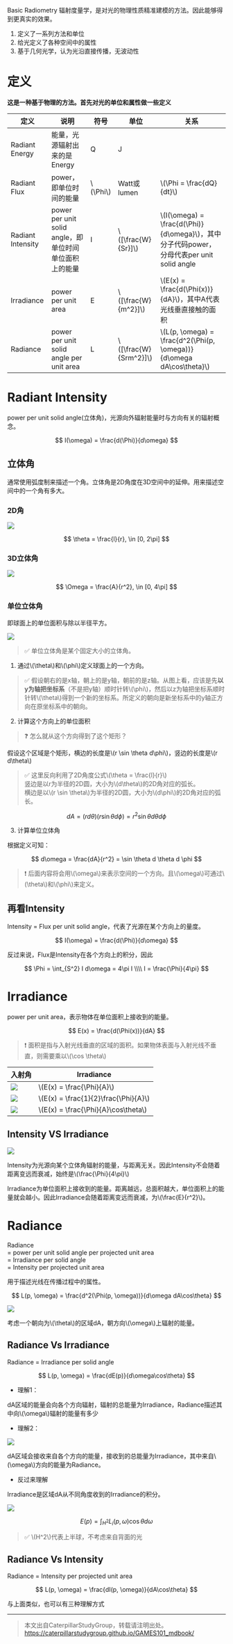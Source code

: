 Basic Radiometry 辐射度量学，是对光的物理性质精准建模的方法。因此能够得到更真实的效果。  

1. 定义了一系列方法和单位
2. 给光定义了各种空间中的属性
3. 基于几何光学，认为光沿直接传播，无波动性

# 定义

**这是一种基于物理的方法。首先对光的单位和属性做一些定义**

|定义|说明|符号|单位|关系|
|---|---|---|---|---|
|Radiant Energy|能量，光源辐射出来的是Energy| Q| J||
|Radiant Flux|power，即单位时间的能量|\\(\Phi\\)|Watt或lumen|\\(\Phi = \frac{dQ}{dt}\\)|
|Radiant Intensity|power per unit solid angle，即单位时间单位面积上的能量|I|\\([\frac{W}{Sr}]\\)|\\(I(\omega) = \frac{d(\Phi)}{d\omega}\\)，其中分子代码power，分母代表per unit solid angle|
|Irradiance|power per unit area|E|\\([\frac{W}{m^2}]\\)|\\(E(x) = \frac{d(\Phi(x))}{dA}\\)，其中A代表光线垂直接触的面积|
|Radiance |power per unit solid angle per unit area|L|\\([\frac{W}{Srm^2}]\\)|\\(L(p, \omega) = \frac{d^2(\Phi(p, \omega))}{d\omega dA\cos\theta}\\)|

# Radiant Intensity 

power per unit solid angle(立体角)，光源向外辐射能量时与方向有关的辐射概念。

$$
I(\omega) = \frac{d(\Phi)}{d\omega}
$$

## 立体角 

通常使用弧度制来描述一个角。立体角是2D角度在3D空间中的延伸。用来描述空间中的一个角有多大。  

### 2D角

![](../assets/113.PNG)

$$
\theta = \frac{l}{r}, \in [0, 2\pi]
$$

### 3D立体角

![](../assets/114.PNG)

$$
\Omega = \frac{A}{r^2}, \in [0, 4\pi]
$$

### 单位立体角

即球面上的单位面积与除以半径平方。  

![](../assets/115.PNG)

> &#x2705; 单位立体角是某个固定大小的立体角。  

1. 通过\\(\theta\\)和\\(\phi\\)定义球面上的一个方向。  

> &#x2705; 假设朝右的是x轴，朝上的是y轴，朝前的是z轴。从图上看，应该是先**以y为轴把坐标系**（不是把y轴）顺时针转\\(\phi\\)，然后以z为轴把坐标系顺时针转\\(\theta\\)得到一个新的坐标系。所定义的朝向是新坐标系中的y轴正方向在原坐标系中的朝向。  

2. 计算这个方向上的单位面积

> &#x2753; 怎么就从这个方向得到了这个矩形？　

假设这个区域是个矩形，横边的长度是\\(r \sin \theta d\phi\\)，竖边的长度是\\(r d\theta\\)

> &#x2705; 这里反向利用了2D角度公式\\(\theta = \frac{l}{r}\\)  
> 竖边是以r为半径的2D圆，大小为\\(d\theta\\)的2D角对应的弧长。  
> 横边是以\\(r \sin \theta\\)为半径的2D圆，大小为\\(d\phi\\)的2D角对应的弧长。  

$$
dA = (r d\theta) (r \sin \theta d\phi) = r^2 \sin \theta d \theta d \phi
$$

3. 计算单位立体角

根据定义可知：

$$
d\omega = \frac{dA}{r^2} = \sin \theta d \theta d \phi
$$

> &#x2757; 后面内容将会用\\(\omega\\)来表示空间的一个方向。且\\(\omega\\)可通过\\(\theta\\)和\\(\phi\\)来定义。

## 再看Intensity

Intensity = Flux per unit solid angle，代表了光源在某个方向上的量度。

$$
I(\omega) = \frac{d(\Phi)}{d\omega}
$$

反过来说，Flux是Intensity在各个方向上的积分，因此

$$
\Phi = \int_{S^2} I d\omega = 4\pi I \\\\
I = \frac{\Phi}{4\pi}
$$

# Irradiance

power per unit area，表示物体在单位面积上接收到的能量。

$$
E(x) = \frac{d(\Phi(x))}{dA}
$$

> &#x2757; 面积是指与入射光线垂直的区域的面积。如果物体表面与入射光线不垂直，则需要乘以\\(\cos \theta\\)

|入射角|Irradiance|
|---|---|
|![](../assets/116.PNG)|\\(E(x) = \frac{\Phi}{A}\\)|
|![](../assets/117.PNG)|\\(E(x) = \frac{1}{2}\frac{\Phi}{A}\\)|
|![](../assets/118.PNG)|\\(E(x) = \frac{\Phi}{A}\cos\theta\\)|

## Intensity VS Irradiance

![](../assets/18.PNG)

Intensity为光源向某个立体角辐射的能量，与距离无关。因此Intensity不会随着距离变远而衰减，始终是\\(\frac{\Phi}{4\pi}\\)  

Irradiance为单位面积上接收到的能量。距离越远，总面积越大，单位面积上的能量就会越小。因此Irradiance会随着距离变远而衰减，为\\(\frac{E}{r^2}\\)。

# Radiance

Radiance   
= power per unit solid angle per projected unit area  
= Irradiance per solid angle  
= Intensity per projected unit area  

用于描述光线在传播过程中的属性。

$$
L(p, \omega) = \frac{d^2(\Phi(p, \omega))}{d\omega dA\cos\theta}
$$

![](../assets/119.PNG)

考虑一个朝向为\\(\theta\\)的区域dA，朝方向\\(\omega\\)上辐射的能量。  

## Radiance Vs Irradiance

Radiance = Irradiance per solid angle  

$$
L(p, \omega) = \frac{dE(p)}{d\omega\cos\theta}
$$

- 理解1：

dA区域的能量会向各个方向辐射，辐射的总能量为Irradiance，Radiance描述其中向\\(\omega\\)辐射的能量有多少

- 理解2：

![](../assets/120.PNG)

dA区域会接收来自各个方向的能量，接收到的总能量为Irradiance，其中来自\\(\omega\\)方向的能量为Radiance。  

- 反过来理解

Irradiance是区域dA从不同角度收到的Irradiance的积分。  

![](../assets/121.PNG)

$$
E(p) = \int_{H^2}L_i(p, \omega)\cos\theta d\omega
$$

> &#x2705; \\(H^2\\)代表上半球，不考虑来自背面的光

## Radiance Vs Intensity

Radiance = Intensity per projected unit area

$$
L(p, \omega) = \frac{dI(p, \omega)}{dA\cos\theta}
$$

与上面类似，也可以有三种理解方式

------------------------------

> 本文出自CaterpillarStudyGroup，转载请注明出处。  
> https://caterpillarstudygroup.github.io/GAMES101_mdbook/